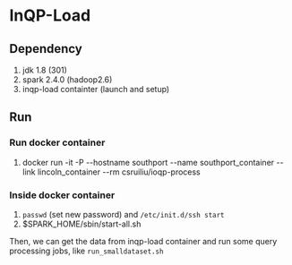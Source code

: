 # InQP-Load #

## Dependency ##

1. jdk 1.8 (301)
2. spark 2.4.0 (hadoop2.6)
3. inqp-load containter (launch and setup) 

## Run ##

### Run docker container ### 

1. docker run -it -P --hostname southport --name southport_container --link lincoln_container --rm csruiliu/ioqp-process 

### Inside docker container ### 

1. `passwd` (set new password) and `/etc/init.d/ssh start`
2. $SPARK_HOME/sbin/start-all.sh

Then, we can get the data from inqp-load container and run some query processing jobs, like `run_smalldataset.sh`